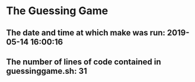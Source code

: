 # The Guessing Game
## The date and time at which make was run: 2019-05-14 16:00:16
## The number of lines of code contained in guessinggame.sh: 31
